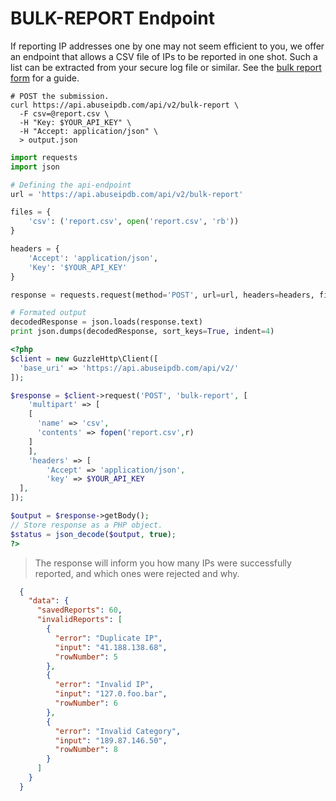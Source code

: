 # BULK-REPORT Endpoint

If reporting IP addresses one by one may not seem efficient to you, we offer an endpoint that allows a CSV file of IPs to be reported in one shot. Such a list can be extracted from your secure log file or similar. See the [bulk report form](https://www.abuseipdb.com/bulk-report) for a guide.

```shell
# POST the submission.
curl https://api.abuseipdb.com/api/v2/bulk-report \
  -F csv=@report.csv \
  -H "Key: $YOUR_API_KEY" \
  -H "Accept: application/json" \
  > output.json
```
```python
import requests
import json

# Defining the api-endpoint
url = 'https://api.abuseipdb.com/api/v2/bulk-report'

files = {
    'csv': ('report.csv', open('report.csv', 'rb'))
}

headers = {
    'Accept': 'application/json',
    'Key': '$YOUR_API_KEY'
}

response = requests.request(method='POST', url=url, headers=headers, files=files)

# Formated output
decodedResponse = json.loads(response.text)
print json.dumps(decodedResponse, sort_keys=True, indent=4)
```

```php
<?php
$client = new GuzzleHttp\Client([
  'base_uri' => 'https://api.abuseipdb.com/api/v2/'
]);

$response = $client->request('POST', 'bulk-report', [
	'multipart' => [
    [
      'name' => 'csv',
      'contents' => fopen('report.csv',r)
    ]
	],
	'headers' => [
		'Accept' => 'application/json',
		'key' => $YOUR_API_KEY
  ],
]);

$output = $response->getBody();
// Store response as a PHP object.
$status = json_decode($output, true);
?>
```
> The response will inform you how many IPs were successfully reported, and which ones were rejected and why.

```json
  {
    "data": {
      "savedReports": 60,
      "invalidReports": [
        {
          "error": "Duplicate IP",
          "input": "41.188.138.68",
          "rowNumber": 5
        },
        {
          "error": "Invalid IP",
          "input": "127.0.foo.bar",
          "rowNumber": 6
        },
        {
          "error": "Invalid Category",
          "input": "189.87.146.50",
          "rowNumber": 8
        }
      ]
    }
  }
```
